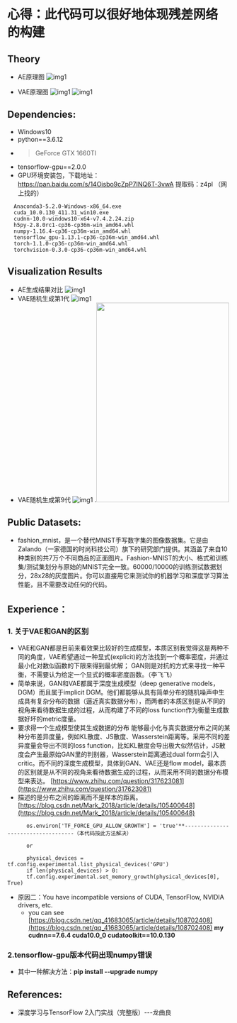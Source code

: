 # 心得：**此代码可以很好地体现残差网络的构建**



## Theory
* AE原理图
![img1](https://github.com/xiaoxiaokaiyan/New_Tensorflow_AE_VAE_GAN_FashionMnist/blob/master/theory/AE%E5%8E%9F%E7%90%86%E5%9B%BE.png)

* VAE原理图
![img1](https://github.com/xiaoxiaokaiyan/New_Tensorflow_AE_VAE_GAN_FashionMnist/blob/master/theory/VAE%E5%8E%9F%E7%90%86%E5%9B%BE1.png)
![img1](https://github.com/xiaoxiaokaiyan/New_Tensorflow_AE_VAE_GAN_FashionMnist/blob/master/theory/VAE%E5%8E%9F%E7%90%86%E5%9B%BE2.png)




## Dependencies:
* Windows10
* python==3.6.12
* > GeForce GTX 1660TI
* tensorflow-gpu==2.0.0
* GPU环境安装包，下载地址：https://pan.baidu.com/s/14Oisbo9cZpP7INQ6T-3vwA 提取码：z4pl （网上找的）
```
  Anaconda3-5.2.0-Windows-x86_64.exe
  cuda_10.0.130_411.31_win10.exe
  cudnn-10.0-windows10-x64-v7.4.2.24.zip
  h5py-2.8.0rc1-cp36-cp36m-win_amd64.whl
  numpy-1.16.4-cp36-cp36m-win_amd64.whl
  tensorflow_gpu-1.13.1-cp36-cp36m-win_amd64.whl
  torch-1.1.0-cp36-cp36m-win_amd64.whl
  torchvision-0.3.0-cp36-cp36m-win_amd64.whl
```



## Visualization Results
* AE生成结果对比
![img1](https://github.com/xiaoxiaokaiyan/New_Tensorflow_AE_VAE_GAN_FashionMnist/blob/master/result/AE%E7%94%9F%E6%88%90%E7%BB%93%E6%9E%9C%E5%AF%B9%E6%AF%94%E5%9B%BE%E7%89%87.png)
* VAE随机生成第1代
![img1](https://github.com/xiaoxiaokaiyan/New_Tensorflow_AE_VAE_GAN_FashionMnist/blob/master/result/VAE%E9%9A%8F%E6%9C%BA%E7%94%9F%E6%88%90%E7%AC%AC1%E4%BB%A3%E5%9B%BE%E7%89%87.png)
* VAE随机生成第9代
![img1](https://github.com/xiaoxiaokaiyan/New_Tensorflow_AE_VAE_GAN_FashionMnist/blob/master/result/VAE%E9%9A%8F%E6%9C%BA%E7%94%9F%E6%88%90%E7%AC%AC9%E4%BB%A3%E5%9B%BE%E7%89%87.png)
.<img src="https://github.com/xiaoxiaokaiyan/New_Tensorflow_AE_VAE_GAN_FashionMnist/blob/master/result/VAE%E9%9A%8F%E6%9C%BA%E7%94%9F%E6%88%90%E7%AC%AC1%E4%BB%A3%E5%9B%BE%E7%89%87.png" width="300" height="450" />





## Public Datasets:
* fashion_mnist，是一个替代MNIST手写数字集的图像数据集。它是由Zalando（一家德国的时尚科技公司）旗下的研究部门提供。其涵盖了来自10种类别的共7万个不同商品的正面图片。Fashion-MNIST的大小、格式和训练集/测试集划分与原始的MNIST完全一致。60000/10000的训练测试数据划分，28x28的灰度图片。你可以直接用它来测试你的机器学习和深度学习算法性能，且不需要改动任何的代码。




## Experience：
### 1. 关于VAE和GAN的区别
  * VAE和GAN都是目前来看效果比较好的生成模型，本质区别我觉得这是两种不同的角度，VAE希望通过一种显式(explicit)的方法找到一个概率密度，并通过最小化对数似函数的下限来得到最优解；
GAN则是对抗的方式来寻找一种平衡，不需要认为给定一个显式的概率密度函数。（李飞飞）
  * 简单来说，GAN和VAE都属于深度生成模型（deep generative models，DGM）而且属于implicit DGM。他们都能够从具有简单分布的随机噪声中生成具有复杂分布的数据（逼近真实数据分布），而两者的本质区别是从不同的视角来看待数据生成的过程，从而构建了不同的loss function作为衡量生成数据好坏的metric度量。
  * 要求得一个生成模型使其生成数据的分布 能够最小化与真实数据分布之间的某种分布差异度量，例如KL散度、JS散度、Wasserstein距离等。采用不同的差异度量会导出不同的loss function，比如KL散度会导出极大似然估计，JS散度会产生最原始GAN里的判别器，Wasserstein距离通过dual form会引入critic。而不同的深度生成模型，具体到GAN、VAE还是flow model，最本质的区别就是从不同的视角来看待数据生成的过程，从而采用不同的数据分布模型来表达。
  [https://www.zhihu.com/question/317623081](https://www.zhihu.com/question/317623081)
  * 描述的是分布之间的距离而不是样本的距离。[https://blog.csdn.net/Mark_2018/article/details/105400648](https://blog.csdn.net/Mark_2018/article/details/105400648)
          
```
      os.environ['TF_FORCE_GPU_ALLOW_GROWTH'] = 'true'**-----------------------------------（本代码按此方法解决）
       
      or
      
      physical_devices = tf.config.experimental.list_physical_devices('GPU')
      if len(physical_devices) > 0:
      tf.config.experimental.set_memory_growth(physical_devices[0], True)
```   
  * 原因二：You have incompatible versions of CUDA, TensorFlow, NVIDIA drivers, etc.
      * you can see [https://blog.csdn.net/qq_41683065/article/details/108702408](https://blog.csdn.net/qq_41683065/article/details/108702408)
        **my cudnn==7.6.4 cuda10.0_0  cudatoolkit==10.0.130**
        
### 2.tensorflow-gpu版本代码出现numpy错误
  * 其中一种解决方法：**pip install --upgrade numpy**
  
  
  

## References:
* 深度学习与TensorFlow 2入门实战（完整版）---龙曲良


